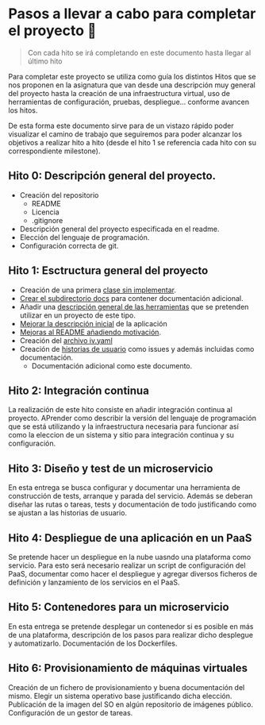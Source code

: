 # Pasos a llevar a cabo para completar el proyecto :walking:
> Con cada hito se irá completando en este documento hasta llegar al último hito

Para completar este proyecto se utiliza como guía los distintos Hitos que se nos proponen en la asignatura que van desde una descripción muy general del proyecto hasta la creación de una infraestructura virtual, uso de herramientas de configuración, pruebas, despliegue... conforme avancen los hitos.

De esta forma este documento sirve para de un vistazo rápido poder visualizar el camino de trabajo que seguiremos para poder alcanzar los objetivos a realizar hito a hito (desde el hito 1 se referencia cada hito con su correspondiente milestone).

## Hito 0: Descripción general del proyecto.
- Creación del repositorio
    - README
    - Licencia
    - .gitignore
- Descripción general del proyecto especificada en el readme.
- Elección del lenguaje de programación.
- Configuración correcta de git.

## Hito 1: Esctructura general del proyecto
- Creación de una primera [clase sin implementar](https://github.com/antoniocuadros/WhenToClass/issues/6).
- [Crear el subdirectorio docs](https://github.com/antoniocuadros/WhenToClass/issues/2) para contener documentación adicional.
- Añadir una [descripción general de las herramientas](https://github.com/antoniocuadros/WhenToClass/issues/1) que se pretenden utilizar en un proyecto de este tipo.
- [Mejorar la descripción inicial](https://github.com/antoniocuadros/WhenToClass/issues/4) de la aplicación
- [Mejoras al README añadiendo motivación](https://github.com/antoniocuadros/WhenToClass/issues/7).
- Creación del [archivo iv.yaml](https://github.com/antoniocuadros/WhenToClass/issues/3)
- Creación de [historias de usuario](https://github.com/antoniocuadros/WhenToClass/issues/11) como issues y además incluidas como documentación.
    - Documentación adicional como este documento.  

## Hito 2: Integración continua
La realización de este hito consiste en añadir integración continua al proyecto. APrender como describir la versión del lenguaje de programación que se está utilizando y la infraestructura necesaria para funcionar así como la eleccion de un sistema y sitio para integración continua y su configuración.

## Hito 3: Diseño y test de un microservicio
En esta entrega se busca configurar y documentar una herramienta de construcción de tests, arranque y parada del servicio. Además se deberan diseñar las rutas o tareas, tests y documentación de todo justificando como se ajustan a las historias de usuario.

## Hito 4: Despliegue de una aplicación en un PaaS
Se pretende hacer un despliegue en la nube uasndo una plataforma como servicio. Para esto será necesario realizar un script de configuración del PaaS, documentar como hacer el despliegue y agregar diversos ficheros de definición y lanzamiento de los servicios en el PaaS.

## Hito 5: Contenedores para un microservicio
En esta entrega se pretende desplegar un contenedor si es posible en más de una plataforma, descripción de los pasos para realizar dicho desplegue y automatizarlo. Documentación de los Dockerfiles.

## Hito 6: Provisionamiento de máquinas virtuales
Creación de un fichero de provisionamiento y buena documentación del mismo. Elegir un sistema operativo base justificando dicha elección. Publicación de la imagen del SO en algún repositorio de imágenes público. Configuración de un gestor de tareas.


